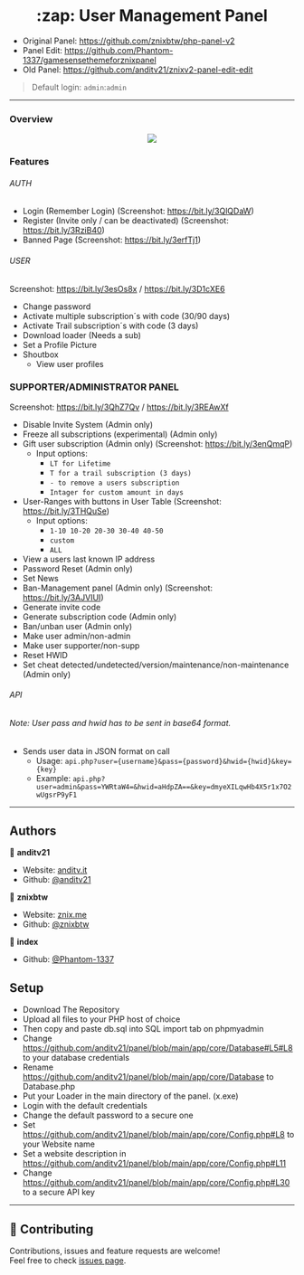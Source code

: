 <h1 align="center">:zap: User Management Panel</h1>
<p>
</p>



* Original Panel: https://github.com/znixbtw/php-panel-v2
* Panel Edit: https://github.com/Phantom-1337/gamesensethemeforznixpanel
* Old Panel: https://github.com/anditv21/znixv2-panel-edit-edit
> Default login: `admin`:`admin` <br />
---

### Overview
<p align="center">
  <img src="https://i.imgur.com/VB2ial8.png" />
</p>

### Features
###### AUTH
* Login (Remember Login) (Screenshot: https://bit.ly/3QlQDaW)
* Register (Invite only / can be deactivated) (Screenshot: https://bit.ly/3RziB40)
* Banned Page (Screenshot: https://bit.ly/3erfTj1)
###### USER
Screenshot: https://bit.ly/3esOs8x / https://bit.ly/3D1cXE6
* Change password
* Activate multiple subscription´s with code (30/90 days)
* Activate Trail subscription´s with code (3 days)
* Download loader (Needs a sub)
* Set a Profile Picture
* Shoutbox
  * View user profiles
### SUPPORTER/ADMINISTRATOR PANEL
Screenshot: https://bit.ly/3QhZ7Qv / https://bit.ly/3REAwXf
* Disable Invite System (Admin only)
* Freeze all subscriptions (experimental) (Admin only)
* Gift user subscription (Admin only) (Screenshot: https://bit.ly/3enQmqP) 
  * Input options:
    * `LT for Lifetime`
    * `T for a trail subscription (3 days)`
    * `- to remove a users subscription`
    * `Intager for custom amount in days`
* User-Ranges with buttons in User Table (Screenshot: https://bit.ly/3THQuSe)
  * Input options:
	  * `1-10 10-20 20-30 30-40 40-50`
	  * `custom`
	  * `ALL`
* View a users last known IP address 
* Password Reset (Admin only)
* Set News
* Ban-Management panel (Admin only) (Screenshot: https://bit.ly/3AJVIUI)
* Generate invite code
* Generate subscription code (Admin only)
* Ban/unban user (Admin only)
* Make user admin/non-admin 
* Make user supporter/non-supp 
* Reset HWID
* Set cheat detected/undetected/version/maintenance/non-maintenance  (Admin only)


###### API
###### Note: User pass and hwid has to be sent in base64 format.
* Sends user data in JSON format on call
	* Usage: `api.php?user={username}&pass={password}&hwid={hwid}&key={key}`
	* Example: `api.php?user=admin&pass=YWRtaW4=&hwid=aHdpZA==&key=dmyeXILqwHb4X5r1x7O2wUgsrP9yF1`

---


## Authors

👤 **anditv21**

* Website: [anditv.it](https://anditv.it)
* Github: [@anditv21](https://github.com/anditv21)

👤 **znixbtw**

* Website: [znix.me](https://znix.me)
* Github: [@znixbtw](https://github.com/znixbtw)

👤 **index**

* Github: [@Phantom-1337](https://github.com/Phantom-1337)

## Setup ##

- Download The Repository
- Upload all files to your PHP host of choice
- Then copy and paste db.sql into SQL import tab on phpmyadmin
- Change https://github.com/anditv21/panel/blob/main/app/core/Database#L5#L8 to your database credentials
- Rename https://github.com/anditv21/panel/blob/main/app/core/Database to Database.php
- Put your Loader in the main directory of the panel. (x.exe)
- Login with the default credentials
- Change the default password to a secure one
- Set https://github.com/anditv21/panel/blob/main/app/core/Config.php#L8 to your Website name
- Set a website description in https://github.com/anditv21/panel/blob/main/app/core/Config.php#L11
- Change https://github.com/anditv21/panel/blob/main/app/core/Config.php#L30 to a secure API key

---

## 🤝 Contributing

Contributions, issues and feature requests are welcome!<br />Feel free to check [issues page](https://github.com/anditv21/panel/issues). 

